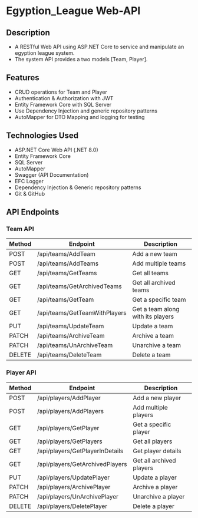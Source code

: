 # Egyption_League Web-API

## Description 
- A RESTful Web API using ASP.NET Core to service and manipulate an egyption league system.
- The system API provides a two models [Team, Player].

## Features
- CRUD operations for Team and Player
- Authentication & Authorization with JWT
- Entity Framework Core with SQL Server
- Use Dependency Injection and generic repository patterns
- AutoMapper for DTO Mapping and logging for testing

## Technologies Used
- ASP.NET Core Web API (.NET 8.0)
- Entity Framework Core
- SQL Server
- AutoMapper
- Swagger (API Documentation)
- EFC Logger
- Dependency Injection & Generic repository patterns
- Git & GitHub

## API Endpoints

### **Team API**
| Method | Endpoint                            | Description                       |
|--------|------------------------------------|------------------------------------|
| POST   | /api/teams/AddTeam                 | Add a new team                     |
| POST   | /api/teams/AddTeams                | Add multiple teams                 |
| GET    | /api/teams/GetTeams                | Get all teams                      |
| GET    | /api/teams/GetArchivedTeams        | Get all archived teams             |
| GET    | /api/teams/GetTeam                 | Get a specific team                |
| GET    | /api/teams/GetTeamWithPlayers      | Get a team along with its players  |
| PUT    | /api/teams/UpdateTeam              | Update a team                      |
| PATCH  | /api/teams/ArchiveTeam             | Archive a team                     |
| PATCH  | /api/teams/UnArchiveTeam           | Unarchive a team                   |
| DELETE | /api/teams/DeleteTeam              | Delete a team                      |

### **Player API**
| Method | Endpoint                            | Description                       |
|--------|------------------------------------|------------------------------------|
| POST   | /api/players/AddPlayer             | Add a new player                   |
| POST   | /api/players/AddPlayers            | Add multiple players               |
| GET    | /api/players/GetPlayer             | Get a specific player              |
| GET    | /api/players/GetPlayers            | Get all players                    |
| GET    | /api/players/GetPlayerInDetails    | Get player details                 |
| GET    | /api/players/GetArchivedPlayers    | Get all archived players           |
| PUT    | /api/players/UpdatePlayer          | Update a player                    |
| PATCH  | /api/players/ArchivePlayer         | Archive a player                   |
| PATCH  | /api/players/UnArchivePlayer       | Unarchive a player                 |
| DELETE | /api/players/DeletePlayer          | Delete a player                    |


